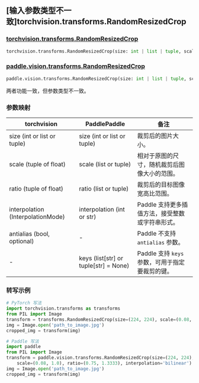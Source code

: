 ## [输入参数类型不一致]torchvision.transforms.RandomResizedCrop

### [torchvision.transforms.RandomResizedCrop](https://pytorch.org/vision/main/generated/torchvision.transforms.RandomResizedCrop.html)

```python
torchvision.transforms.RandomResizedCrop(size: int | list | tuple, scale: tuple = (0.08, 1.0), ratio: tuple = (0.75, 1.3333333333333333), interpolation: InterpolationMode = InterpolationMode.BILINEAR, antialias: Optional[bool] = True)
```

### [paddle.vision.transforms.RandomResizedCrop](https://www.paddlepaddle.org.cn/documentation/docs/zh/develop/api/paddle/vision/transforms/RandomResizedCrop_cn.html)

```python
paddle.vision.transforms.RandomResizedCrop(size: int | list | tuple, scale: list | tuple = (0.08, 1.0), ratio: list | tuple = (0.75, 1.33), interpolation: int | str = 'bilinear', keys: list[str] | tuple[str] = None)
```

两者功能一致，但参数类型不一致。

### 参数映射

| torchvision | PaddlePaddle | 备注                                                         |
| ------------------------------------------ | ------------------------------------------- | ------------------------------------------------------------ |
| size (int or list or tuple)                     | size (int or list or tuple)                 | 裁剪后的图片大小。                                           |
| scale (tuple of float)                     | scale (list or tuple)                        | 相对于原图的尺寸，随机裁剪后图像大小的范围。                |
| ratio (tuple of float)                     | ratio (list or tuple)                        | 裁剪后的目标图像宽高比范围。                                 |
| interpolation (InterpolationMode)          | interpolation (int or str)                  | Paddle 支持更多插值方法，接受整数或字符串形式。               |
| antialias (bool, optional)                 | -                                           | Paddle 不支持 `antialias` 参数。                             |
| -                                          | keys (list[str] or tuple[str] = None)        | Paddle 支持 `keys` 参数，可用于指定要裁剪的键。              |

### 转写示例

```python
# PyTorch 写法
import torchvision.transforms as transforms
from PIL import Image
transform = transforms.RandomResizedCrop(size=(224, 224), scale=(0.08, 1.0), ratio=(0.75, 1.3333), interpolation=transforms.InterpolationMode.BILINEAR)
img = Image.open('path_to_image.jpg')
cropped_img = transform(img)

# Paddle 写法
import paddle
from PIL import Image
transform = paddle.vision.transforms.RandomResizedCrop(size=(224, 224),
    scale=(0.08, 1.0), ratio=(0.75, 1.3333), interpolation='bilinear')
img = Image.open('path_to_image.jpg')
cropped_img = transform(img)

```

